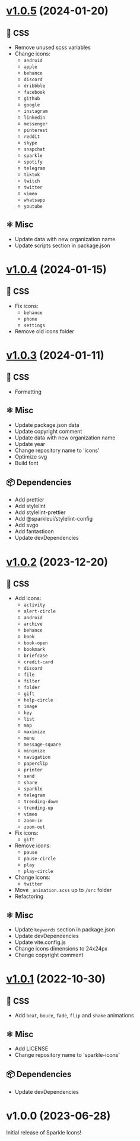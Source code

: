 # [v1.0.5](https://github.com/sparkleui/icons/compare/v1.0.4...v1.0.5) (2024-01-20)

## 🎨 CSS

- Remove unused scss variables
- Change icons:
  - `android`
  - `apple`
  - `behance`
  - `discord`
  - `dribbble`
  - `facebook`
  - `github`
  - `google`
  - `instagram`
  - `linkedin`
  - `messenger`
  - `pinterest`
  - `reddit`
  - `skype`
  - `snapchat`
  - `sparkle`
  - `spotify`
  - `telegram`
  - `tiktok`
  - `twitch`
  - `twitter`
  - `vimeo`
  - `whatsapp`
  - `youtube`

## ⚛️ Misc

- Update data with new organization name
- Update scripts section in package.json

# [v1.0.4](https://github.com/sparkleui/icons/compare/v1.0.3...v1.0.4) (2024-01-15)

## 🎨 CSS

- Fix icons:
  - `behance`
  - `phone`
  - `settings`
- Remove old icons folder

# [v1.0.3](https://github.com/sparkleui/icons/compare/v1.0.2...v1.0.3) (2024-01-11)

## 🎨 CSS

- Formatting

## ⚛️ Misc

- Update package.json data
- Update copyright comment
- Update data with new organization name
- Update year
- Change repository name to 'icons'
- Optimize svg
- Build font

## 📦 Dependencies

- Add prettier
- Add stylelint
- Add stylelint-prettier
- Add @sparkleui/stylelint-config
- Add svgo
- Add fantasticon
- Update devDependencies

# [v1.0.2](https://github.com/sparkleui/icons/compare/v1.0.1...v1.0.2) (2023-12-20)

## 🎨 CSS

- Add icons:
  - `activity`
  - `alert-circle`
  - `android`
  - `archive`
  - `behance`
  - `book`
  - `book-open`
  - `bookmark`
  - `briefcase`
  - `credit-card`
  - `discord`
  - `file`
  - `filter`
  - `folder`
  - `gift`
  - `help-circle`
  - `image`
  - `key`
  - `list`
  - `map`
  - `maximize`
  - `menu`
  - `message-square`
  - `minimize`
  - `navigation`
  - `paperclip`
  - `printer`
  - `send`
  - `share`
  - `sparkle`
  - `telegram`
  - `trending-down`
  - `trending-up`
  - `vimeo`
  - `zoom-in`
  - `zoom-out`
- Fix icons:
  - `gift`
- Remove icons:
  - `pause`
  - `pause-circle`
  - `play`
  - `play-circle`
- Change icons:
  - `twitter`
- Move `_animation.scss` up to `/src` folder
- Refactoring

## ⚛️ Misc

- Update `keywords` section in package.json
- Update devDependencies
- Update vite.config.js
- Change icons dimensions to 24x24px
- Change copyright comment

# [v1.0.1](https://github.com/sparkleui/icons/compare/v1.0.0...v1.0.1) (2022-10-30)

## 🎨 CSS

- Add `beat`, `bouce`, `fade`, `flip` and `shake` animations

## ⚛️ Misc

- Add LICENSE
- Change repository name to 'sparkle-icons'

## 📦 Dependencies

- Update devDependencies

# v1.0.0 (2023-06-28)

Initial release of Sparkle Icons!
